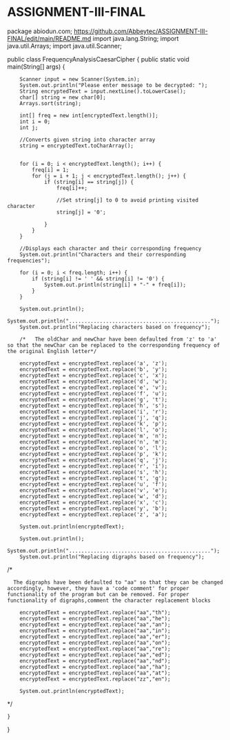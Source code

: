 # ASSIGNMENT-III-FINAL
package abiodun.com;
https://github.com/Abbeytec/ASSIGNMENT-III-FINAL/edit/main/README.md
import java.lang.String;
import java.util.Arrays;
import java.util.Scanner;

public class FrequencyAnalysisCaesarCipher {
    public static void main(String[] args) {

        Scanner input = new Scanner(System.in);
        System.out.println("Please enter message to be decrypted: ");
        String encryptedText = input.nextLine().toLowerCase();
        char[] string = new char[0];
        Arrays.sort(string);

        int[] freq = new int[encryptedText.length()];
        int i = 0;
        int j;

        //Converts given string into character array
        string = encryptedText.toCharArray();


        for (i = 0; i < encryptedText.length(); i++) {
            freq[i] = 1;
            for (j = i + 1; j < encryptedText.length(); j++) {
                if (string[i] == string[j]) {
                    freq[i]++;

                    //Set string[j] to 0 to avoid printing visited character
                    string[j] = '0';

                }
            }
        }

        //Displays each character and their corresponding frequency
        System.out.println("Characters and their corresponding frequencies");

        for (i = 0; i < freq.length; i++) {
            if (string[i] != ' ' && string[i] != '0') {
                System.out.println(string[i] + "-" + freq[i]);
            }
        }

        System.out.println();
        System.out.println("..............................................");
        System.out.println("Replacing characters based on frequency");

        /*   The oldChar and newChar have been defaulted from 'z' to 'a' so that the newChar can be replaced to the corresponding frequency of the original English letter*/

        encryptedText = encryptedText.replace('a', 'z');
        encryptedText = encryptedText.replace('b', 'y');
        encryptedText = encryptedText.replace('c', 'x');
        encryptedText = encryptedText.replace('d', 'w');
        encryptedText = encryptedText.replace('e', 'v');
        encryptedText = encryptedText.replace('f', 'u');
        encryptedText = encryptedText.replace('g', 't');
        encryptedText = encryptedText.replace('h', 's');
        encryptedText = encryptedText.replace('i', 'r');
        encryptedText = encryptedText.replace('j', 'q');
        encryptedText = encryptedText.replace('k', 'p');
        encryptedText = encryptedText.replace('l', 'o');
        encryptedText = encryptedText.replace('m', 'n');
        encryptedText = encryptedText.replace('n', 'm');
        encryptedText = encryptedText.replace('o', 'l');
        encryptedText = encryptedText.replace('p', 'k');
        encryptedText = encryptedText.replace('q', 'j');
        encryptedText = encryptedText.replace('r', 'i');
        encryptedText = encryptedText.replace('s', 'h');
        encryptedText = encryptedText.replace('t', 'g');
        encryptedText = encryptedText.replace('u', 'f');
        encryptedText = encryptedText.replace('v', 'e');
        encryptedText = encryptedText.replace('w', 'd');
        encryptedText = encryptedText.replace('x', 'c');
        encryptedText = encryptedText.replace('y', 'b');
        encryptedText = encryptedText.replace('z', 'a');

        System.out.println(encryptedText);

        System.out.println();
        System.out.println("..............................................");
        System.out.println("Replacing digraphs based on frequency");

/*

      The digraphs have been defaulted to "aa" so that they can be changed accordingly, however, they have a 'code comment' for proper functionality of the program but can be removed. For proper functionality of digraphs,comment the character replacement blocks

        encryptedText = encryptedText.replace("aa","th");
        encryptedText = encryptedText.replace("aa","he");
        encryptedText = encryptedText.replace("aa","an");
        encryptedText = encryptedText.replace("aa","in");
        encryptedText = encryptedText.replace("aa","er");
        encryptedText = encryptedText.replace("aa","on");
        encryptedText = encryptedText.replace("aa","re");
        encryptedText = encryptedText.replace("aa","ed");
        encryptedText = encryptedText.replace("aa","nd");
        encryptedText = encryptedText.replace("aa","ha");
        encryptedText = encryptedText.replace("aa","at");
        encryptedText = encryptedText.replace("zz","en");

        System.out.println(encryptedText);
 */

    }
}
